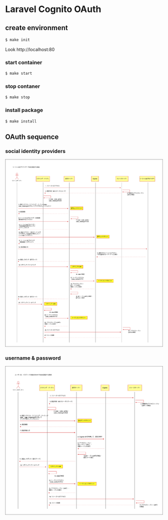 # Laravel Cognito OAuth

## create environment
```bash
$ make init
```

Look http://localhost:80

### start container
```bash
$ make start
```

### stop contaner
```bash
$ make stop
```

### install package
```bash
$ make install
```

## OAuth sequence
### social identity providers
![Social ID Provider](drawio/social.png)

### username & password
![username & password](drawio/basic.png)
